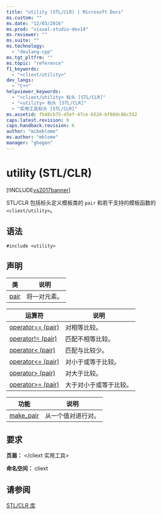 ```yaml
---
title: "utility (STL/CLR) | Microsoft Docs"
ms.custom: ""
ms.date: "12/03/2016"
ms.prod: "visual-studio-dev14"
ms.reviewer: ""
ms.suite: ""
ms.technology: 
  - "devlang-cpp"
ms.tgt_pltfrm: ""
ms.topic: "reference"
f1_keywords: 
  - "<cliext/utility>"
dev_langs: 
  - "C++"
helpviewer_keywords: 
  - "<cliext/utility> 标头 [STL/CLR]"
  - "<utility> 标头 [STL/CLR]"
  - "实用工具标头 [STL/CLR]"
ms.assetid: fb48cb75-d5ef-47ce-b526-bf60dc86c552
caps.latest.revision: 6
caps.handback.revision: 6
author: "mikeblome"
ms.author: "mblome"
manager: "ghogen"
---
```

# utility (STL/CLR)
[!INCLUDE[vs2017banner](../assembler/inline/includes/vs2017banner.md)]

STL\/CLR 包括标头定义模板类的 `pair` 和若干支持的模板函数的 `<cliext/utility>`。  
  
## 语法  
  
```  
#include <utility>  
```  
  
## 声明  
  
|类|说明|  
|-------|--------|  
|[pair](../dotnet/pair-stl-clr.md)|将一对元素。|  
  
|运算符|说明|  
|---------|--------|  
|[operator\=\= \(pair\)](../dotnet/operator-equality-pair-stl-clr.md)|对相等比较。|  
|[operator\!\= \(pair\)](../dotnet/operator-inequality-pair-stl-clr.md)|匹配不相等比较。|  
|[operator\< \(pair\)](../dotnet/operator-less-than-pair-stl-clr.md)|匹配与比较少。|  
|[operator\<\= \(pair\)](../dotnet/operator-less-or-equal-pair-stl-clr.md)|对小于或等于比较。|  
|[operator\> \(pair\)](../dotnet/operator-greater-than-pair-stl-clr.md)|对大于比较。|  
|[operator\>\= \(pair\)](../dotnet/operator-greater-or-equal-pair-stl-clr.md)|大于对小于或等于比较。|  
  
|功能|说明|  
|--------|--------|  
|[make\_pair](../dotnet/make-pair-stl-clr.md)|从一个值对进行对。|  
  
## 要求  
 **页眉：** \<\/cliext 实用工具\>  
  
 **命名空间：** cliext  
  
## 请参阅  
 [STL\/CLR 库](../dotnet/stl-clr-library-reference.md)